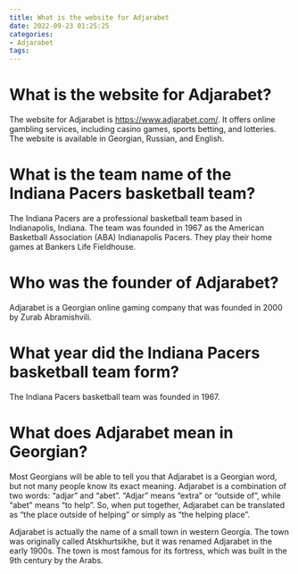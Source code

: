 ```yaml
---
title: What is the website for Adjarabet
date: 2022-09-23 01:25:25
categories:
- Adjarabet
tags:
---
```



#  What is the website for Adjarabet?

The website for Adjarabet is https://www.adjarabet.com/. It offers online gambling services, including casino games, sports betting, and lotteries. The website is available in Georgian, Russian, and English.

#  What is the team name of the Indiana Pacers basketball team?

The Indiana Pacers are a professional basketball team based in Indianapolis, Indiana. The team was founded in 1967 as the American Basketball Association (ABA) Indianapolis Pacers. They play their home games at Bankers Life Fieldhouse.

#  Who was the founder of Adjarabet?

Adjarabet is a Georgian online gaming company that was founded in 2000 by Zurab Abramishvili.

#  What year did the Indiana Pacers basketball team form?

The Indiana Pacers basketball team was founded in 1967.

#  What does Adjarabet mean in Georgian?

Most Georgians will be able to tell you that Adjarabet is a Georgian word, but not many people know its exact meaning. Adjarabet is a combination of two words: “adjar” and “abet”. “Adjar” means “extra” or “outside of”, while “abet” means “to help”. So, when put together, Adjarabet can be translated as “the place outside of helping” or simply as “the helping place”.

Adjarabet is actually the name of a small town in western Georgia. The town was originally called Atskhurtsikhe, but it was renamed Adjarabet in the early 1900s. The town is most famous for its fortress, which was built in the 9th century by the Arabs.